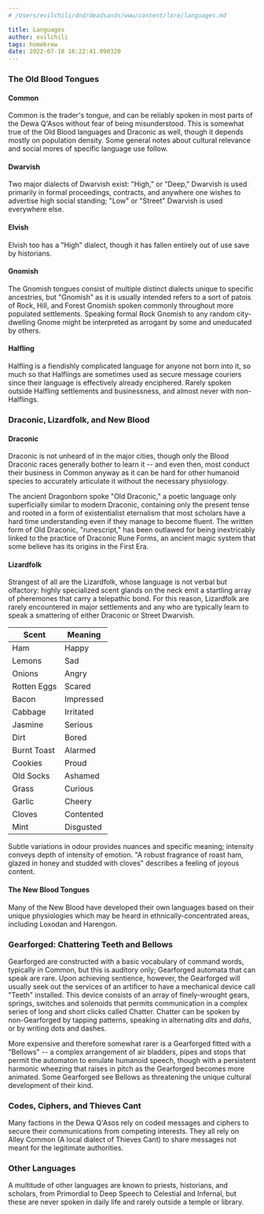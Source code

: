 ```yaml
---
# /Users/evilchili/dnd/deadsands/www/content/lore/languages.md

title: Languages
author: evilchili
tags: homebrew
date: 2022-07-18 16:22:41.090320
---
```


### The Old Blood Tongues

#### Common

Common is the trader's tongue, and can be reliably spoken in most parts of the Dewa Q'Asos without fear of being misunderstood. This is somewhat true of the Old Blood languages and Draconic as well, though it depends mostly on population density. Some general notes about cultural relevance and social mores of specific language use follow.

#### Dwarvish

Two major dialects of Dwarvish exist: "High," or "Deep," Dwarvish is used primarily in formal proceedings, contracts, and anywhere one wishes to advertise high social standing; "Low" or "Street" Dwarvish is used everywhere else.

#### Elvish

Elvish too has a "High" dialect, though it has fallen entirely out of use save by historians.  

#### Gnomish

The Gnomish tongues consist of multiple distinct dialects unique to specific ancestries, but "Gnomish" as it is usually intended refers to a sort of patois of Rock, Hill, and Forest Gnomish spoken commonly throughout more populated settlements. Speaking formal Rock Gnomish to any random city-dwelling Gnome might be interpreted as arrogant by some and uneducated by others.

#### Halfling

Halfling is a fiendishly complicated language for anyone not born into it, so much so that Halflings are sometimes used as secure message couriers since their language is effectively already enciphered. Rarely spoken outside Halfling settlements and businessness, and almost never with non-Halflings.

### Draconic, Lizardfolk, and New Blood

#### Draconic
Draconic is not unheard of in the major cities, though only the Blood Draconic races generally bother to learn it -- and even then, most conduct their business in Common anyway as it can be hard for other humanoid species to accurately articulate it without the necessary physiology.

The ancient Dragonborn spoke "Old Draconic," a poetic language only superficially similar to modern Draconic, containing only the present tense and rooted in a form of existentialist eternalism that most scholars have a hard time understanding even if they manage to become fluent. The written form of Old Draconic, "runescript," has been outlawed for being inextricably linked to the practice of Draconic Rune Forms, an ancient magic system that some believe has its origins in the First Era.

#### Lizardfolk
Strangest of all are the Lizardfolk, whose language is not verbal but olfactory: highly specialized scent glands on the neck emit a startling array of pheremones that carry a telepathic bond. For this reason, Lizardfolk are rarely encountered in major settlements and any who are typically learn to speak a smattering of either Draconic or Street Dwarvish.

| Scent         | Meaning    |
|---------------|------------|
| Ham           | Happy      |
| Lemons        | Sad        |
| Onions        | Angry      |
| Rotten Eggs   | Scared     |
| Bacon         | Impressed  |
| Cabbage       | Irritated  |
| Jasmine       | Serious    |
| Dirt          | Bored      |
| Burnt Toast   | Alarmed    |
| Cookies       | Proud      |
| Old Socks     | Ashamed    |
| Grass         | Curious    |
| Garlic        | Cheery     |
| Cloves        | Contented  |
| Mint          | Disgusted  |

Subtle variations in odour provides nuances and specific meaning; intensity conveys depth of intensity of emotion. "A robust fragrance of roast ham, glazed in honey and studded with cloves" describes a feeling of joyous content.

#### The New Blood Tongues

Many of the New Blood have developed their own languages based on their unique physiologies which may be heard in ethnically-concentrated areas, including Loxodan and Harengon.

### Gearforged: Chattering Teeth and Bellows

Gearforged are constructed with a basic vocabulary of command words, typically in Common, but this is auditory only; Gearforged automata that can speak are rare. Upon achieving sentience, however, the Gearforged will usually seek out the services of an artificer to have a mechanical device call "Teeth" installed. This device consists of an array of finely-wrought gears, springs, switches and solenoids that permits communication in a complex series of long and short clicks called Chatter. Chatter can be spoken by non-Gearforged by tapping patterns, speaking in alternating *dits* and *dahs*, or by writing dots and dashes.

More expensive and therefore somewhat rarer is a Gearforged fitted with a "Bellows" -- a complex arrangement of air bladders, pipes and stops that permit the automaton to emulate humanoid speech, though with a persistent harmonic wheezing that raises in pitch as the Gearforged becomes more animated. Some Gearforged see Bellows as threatening the unique cultural development of their kind.

### Codes, Ciphers, and Thieves Cant

Many factions in the Dewa Q'Asos rely on coded messages and ciphers to secure their communications from competing interests. They all rely on Alley Common (A local dialect of Thieves Cant) to share messages not meant for the legitimate authorities. 

### Other Languages

A multitude of other languages are known to priests, historians, and scholars, from Primordial to Deep Speech to Celestial and Infernal, but these are never spoken in daily life and rarely outside a temple or library. 
